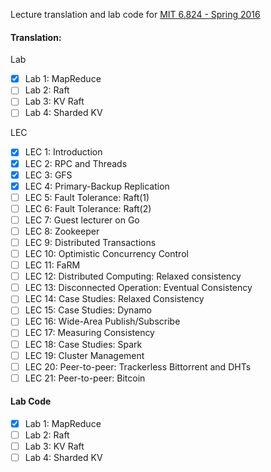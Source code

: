 Lecture translation and lab code for [MIT 6.824 - Spring 2016](https://pdos.csail.mit.edu/6.824/schedule.html)

#### Translation:

Lab
- [x] Lab 1: MapReduce
- [ ] Lab 2: Raft
- [ ] Lab 3: KV Raft
- [ ] Lab 4: Sharded KV

LEC
- [x] LEC 1: Introduction
- [x] LEC 2: RPC and Threads
- [x] LEC 3: GFS
- [x] LEC 4: Primary-Backup Replication
- [ ] LEC 5: Fault Tolerance: Raft(1)
- [ ] LEC 6: Fault Tolerance: Raft(2)
- [ ] LEC 7: Guest lecturer on Go
- [ ] LEC 8: Zookeeper
- [ ] LEC 9: Distributed Transactions
- [ ] LEC 10: Optimistic Concurrency Control
- [ ] LEC 11: FaRM
- [ ] LEC 12: Distributed Computing: Relaxed consistency
- [ ] LEC 13: Disconnected Operation: Eventual Consistency
- [ ] LEC 14: Case Studies: Relaxed Consistency
- [ ] LEC 15: Case Studies: Dynamo
- [ ] LEC 16: Wide-Area Publish/Subscribe
- [ ] LEC 17: Measuring Consistency
- [ ] LEC 18: Case Studies: Spark
- [ ] LEC 19: Cluster Management
- [ ] LEC 20: Peer-to-peer: Trackerless Bittorrent and DHTs
- [ ] LEC 21: Peer-to-peer: Bitcoin

#### Lab Code
- [x] Lab 1: MapReduce
- [ ] Lab 2: Raft
- [ ] Lab 3: KV Raft
- [ ] Lab 4: Sharded KV
